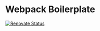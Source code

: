 # Webpack Boilerplate

[![Renovate Status](https://badges.renovateapi.com/github/thisisadityarao/webpack-boilerplate)](https://renovatebot.com/)
